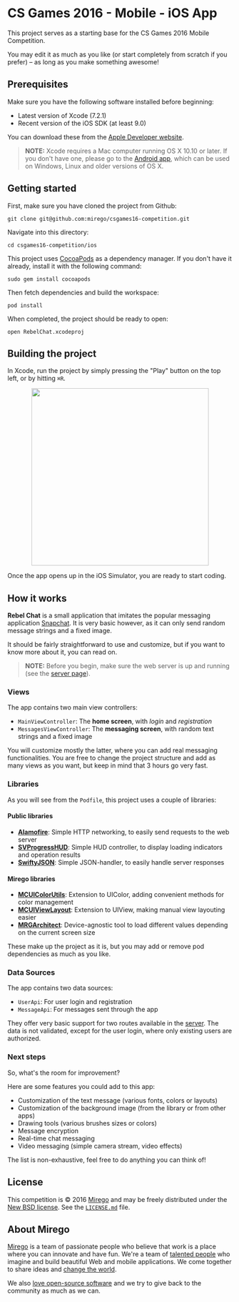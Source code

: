 # CS Games 2016 - Mobile - iOS App

This project serves as a starting base for the CS Games 2016 Mobile Competition.

You may edit it as much as you like (or start completely from scratch if you prefer) – as long as you make something awesome!

## Prerequisites

Make sure you have the following software installed before beginning:

- Latest version of Xcode (7.2.1)
- Recent version of the iOS SDK (at least 9.0)

You can download these from the [Apple Developer website](https://developer.apple.com/downloads/).

> **NOTE:** Xcode requires a Mac computer running OS X 10.10 or later. If you don't have one, please go to the [Android app](https://github.com/mirego/csgames16-competition/tree/master/android), which can be used on Windows, Linux and older versions of OS X.

## Getting started

First, make sure you have cloned the project from Github:

```
git clone git@github.com:mirego/csgames16-competition.git
```

Navigate into this directory:

```
cd csgames16-competition/ios
```

This project uses [CocoaPods](https://cocoapods.org/) as a dependency manager. If you don't have it already, install it with the following command:

```
sudo gem install cocoapods
```

Then fetch dependencies and build the workspace:

```
pod install
```

When completed, the project should be ready to open:

```
open RebelChat.xcodeproj
```

## Building the project

In Xcode, run the project by simply pressing the "Play" button on the top left, or by hitting `⌘R`.

<p align="center"><img width="397" src="https://cloud.githubusercontent.com/assets/4378424/13624346/1c8ac8c0-e57b-11e5-9a4d-af6d4a104255.png"></p>

Once the app opens up in the iOS Simulator, you are ready to start coding.

## How it works

**Rebel Chat** is a small application that imitates the popular messaging application [Snapchat](https://www.snapchat.com/). It is very basic however, as it can only send random message strings and a fixed image.

It should be fairly straightforward to use and customize, but if you want to know more about it, you can read on.

> **NOTE:** Before you begin, make sure the web server is up and running (see the [server page](https://github.com/mirego/csgames16-competition/tree/master/server)).

### Views

The app contains two main view controllers:

- `MainViewController`: The **home screen**, with *login* and *registration*
- `MessagesViewController`: The **messaging screen**, with random text strings and a fixed image

You will customize mostly the latter, where you can add real messaging functionalities. You are free to change the project structure and add as many views as you want, but keep in mind that 3 hours go very fast.

### Libraries

As you will see from the `Podfile`, this project uses a couple of libraries:

#### Public libraries
- **[Alamofire](https://github.com/Alamofire/Alamofire)**: Simple HTTP networking, to easily send requests to the web server
- **[SVProgressHUD](https://github.com/SVProgressHUD/SVProgressHUD)**: Simple HUD controller, to display loading indicators and operation results
- **[SwiftyJSON](https://github.com/SwiftyJSON/SwiftyJSON)**: Simple JSON-handler, to easily handle server responses

#### Mirego libraries
- **[MCUIColorUtils](https://github.com/mirego/MCUIColorUtils)**: Extension to UIColor, adding convenient methods for color management
- **[MCUIViewLayout](https://github.com/mirego/MCUIViewLayout)**: Extension to UIView, making manual view layouting easier
- **[MRGArchitect](https://github.com/mirego/MRGArchitect)**: Device-agnostic tool to load different values depending on the current screen size

These make up the project as it is, but you may add or remove pod dependencies as much as you like.

### Data Sources

The app contains two data sources:

- `UserApi`: For user login and registration
- `MessageApi`: For messages sent through the app

They offer very basic support for two routes available in the [server](https://github.com/mirego/csgames16-competition/tree/master/server). The data is not validated, except for the user login, where only existing users are authorized.

### Next steps

So, what's the room for improvement?

Here are some features you could add to this app:

- Customization of the text message (various fonts, colors or layouts)
- Customization of the background image (from the library or from other apps)
- Drawing tools (various brushes sizes or colors)
- Message encryption
- Real-time chat messaging
- Video messaging (simple camera stream, video effects)

The list is non-exhaustive, feel free to do anything you can think of!

## License

This competition is © 2016 [Mirego](http://www.mirego.com) and may be freely
distributed under the [New BSD license](http://opensource.org/licenses/BSD-3-Clause).
See the [`LICENSE.md`](https://github.com/mirego/csgames16-competition/blob/master/LICENSE.md) file.

## About Mirego

[Mirego](http://mirego.com) is a team of passionate people who believe that work is a place where you can innovate and have fun. We're a team of [talented people](http://life.mirego.com) who imagine and build beautiful Web and mobile applications. We come together to share ideas and [change the world](http://mirego.org).

We also [love open-source software](http://open.mirego.com) and we try to give back to the community as much as we can.
